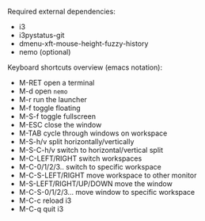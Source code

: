 Required external dependencies: 

* i3
* i3pystatus-git
* dmenu-xft-mouse-height-fuzzy-history
* nemo (optional)

Keyboard shortcuts overview (emacs notation):

* M-RET open a terminal
* M-d open `nemo`
* M-r run the launcher
* M-f toggle floating
* M-S-f toggle fullscreen
* M-ESC close the window
* M-TAB cycle through windows on workspace
* M-S-h/v split horizontally/vertically
* M-S-C-h/v switch to horizontal/vertical split
* M-C-LEFT/RIGHT switch workspaces
* M-C-0/1/2/3.. switch to specific workspace
* M-C-S-LEFT/RIGHT move workspace to other monitor
* M-S-LEFT/RIGHT/UP/DOWN move the window
* M-C-S-0/1/2/3... move window to specific workspace
* M-C-c reload i3
* M-C-q quit i3
